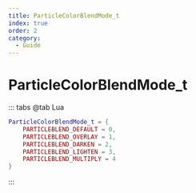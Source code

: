 ```yaml
---
title: ParticleColorBlendMode_t
index: true
order: 2
category:
  - Guide
---
```


# ParticleColorBlendMode_t
::: tabs
@tab Lua
```lua
ParticleColorBlendMode_t = {
    PARTICLEBLEND_DEFAULT = 0,
    PARTICLEBLEND_OVERLAY = 1,
    PARTICLEBLEND_DARKEN = 2,
    PARTICLEBLEND_LIGHTEN = 3,
    PARTICLEBLEND_MULTIPLY = 4
}
```
:::